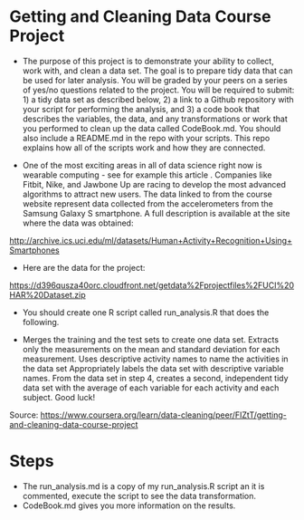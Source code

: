 # Getting and Cleaning Data Course Project
- The purpose of this project is to demonstrate your ability to collect, work with, and clean a data set. The goal is to prepare tidy data that can be used for later analysis. You will be graded by your peers on a series of yes/no questions related to the project. You will be required to submit: 1) a tidy data set as described below, 2) a link to a Github repository with your script for performing the analysis, and 3) a code book that describes the variables, the data, and any transformations or work that you performed to clean up the data called CodeBook.md. You should also include a README.md in the repo with your scripts. This repo explains how all of the scripts work and how they are connected.

- One of the most exciting areas in all of data science right now is wearable computing - see for example this article . Companies like Fitbit, Nike, and Jawbone Up are racing to develop the most advanced algorithms to attract new users. The data linked to from the course website represent data collected from the accelerometers from the Samsung Galaxy S smartphone. A full description is available at the site where the data was obtained:

http://archive.ics.uci.edu/ml/datasets/Human+Activity+Recognition+Using+Smartphones

- Here are the data for the project:

https://d396qusza40orc.cloudfront.net/getdata%2Fprojectfiles%2FUCI%20HAR%20Dataset.zip

- You should create one R script called run_analysis.R that does the following.

- Merges the training and the test sets to create one data set.
Extracts only the measurements on the mean and standard deviation for each measurement.
Uses descriptive activity names to name the activities in the data set
Appropriately labels the data set with descriptive variable names.
From the data set in step 4, creates a second, independent tidy data set with the average of each variable for each activity and each subject.
Good luck!

Source: https://www.coursera.org/learn/data-cleaning/peer/FIZtT/getting-and-cleaning-data-course-project


# Steps
- The run_analysis.md is a copy of my run_analysis.R script an it is commented, execute the script to see the data transformation.
- CodeBook.md gives you more information on the results.

